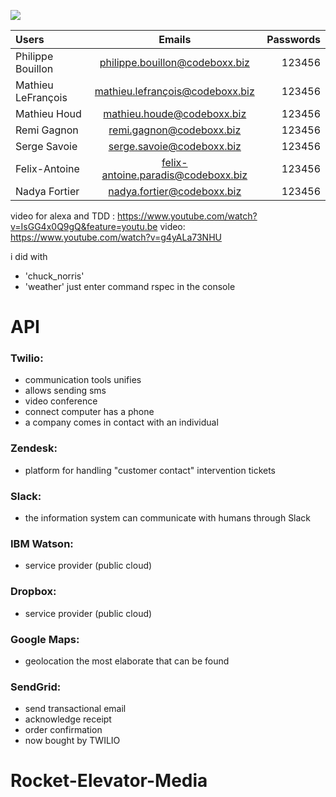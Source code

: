 ![](http://rocketelevator.ca/assets/R2-3c6296bf2343b849b947f8ccfce0de61dd34ba7f9e2a23a53d0a743bc4604e3c.png)


| Users  | Emails  | Passwords |
| :------------ |:---------------:| -----:|
| Philippe Bouillon | philippe.bouillon@codeboxx.biz | 123456 |
| Mathieu LeFrançois | mathieu.lefrançois@codeboxx.biz | 123456 |
| Mathieu Houd | mathieu.houde@codeboxx.biz | 123456 |
| Remi Gagnon | remi.gagnon@codeboxx.biz | 123456 |
| Serge Savoie | serge.savoie@codeboxx.biz | 123456 |
| Felix-Antoine | felix-antoine.paradis@codeboxx.biz | 123456 |
| Nadya Fortier | nadya.fortier@codeboxx.biz | 123456 |


video for alexa and TDD :  https://www.youtube.com/watch?v=IsGG4x0Q9gQ&feature=youtu.be
video: https://www.youtube.com/watch?v=g4yALa73NHU


i did with
-  'chuck_norris'
-   'weather'
just enter command rspec in the console

# API
### Twilio: 

- communication tools unifies
- allows sending sms
- video conference
- connect computer has a phone
- a company comes in contact with an individual


### Zendesk:
- platform for handling "customer contact" intervention tickets


### Slack:
- the information system can communicate with humans through Slack


### IBM Watson:
- service provider (public cloud)


### Dropbox:
- service provider (public cloud)


### Google Maps:
- geolocation the most elaborate that can be found


### SendGrid:
- send transactional email
- acknowledge receipt
- order confirmation
- now bought by TWILIO




# Rocket-Elevator-Media
